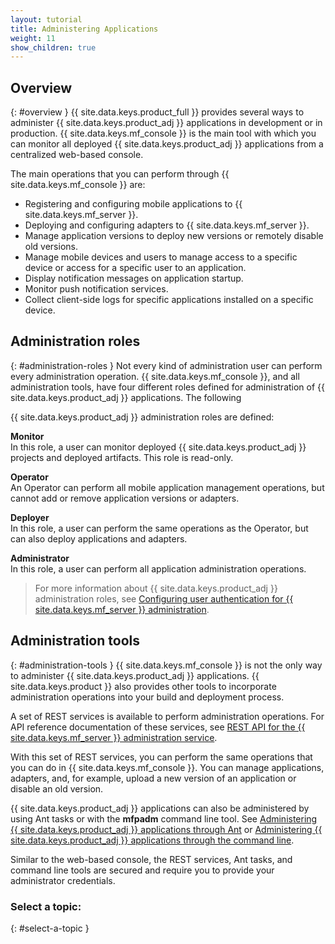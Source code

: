 ```yaml
---
layout: tutorial
title: Administering Applications
weight: 11
show_children: true
---
```

## Overview
{: #overview }
{{ site.data.keys.product_full }} provides several ways to administer {{ site.data.keys.product_adj }} applications in development or in production. {{ site.data.keys.mf_console }} is the main tool with which you can monitor all deployed {{ site.data.keys.product_adj }} applications from a centralized web-based console.

The main operations that you can perform through {{ site.data.keys.mf_console }} are:

* Registering and configuring mobile applications to {{ site.data.keys.mf_server }}.
* Deploying and configuring adapters to {{ site.data.keys.mf_server }}.
* Manage application versions to deploy new versions or remotely disable old versions.
* Manage mobile devices and users to manage access to a specific device or access for a specific user to an application.
* Display notification messages on application startup.
* Monitor push notification services.
* Collect client-side logs for specific applications installed on a specific device.

## Administration roles
{: #administration-roles }
Not every kind of administration user can perform every administration operation. {{ site.data.keys.mf_console }}, and all administration tools, have four different roles defined for administration of {{ site.data.keys.product_adj }} applications. The following

{{ site.data.keys.product_adj }} administration roles are defined:

**Monitor**  
In this role, a user can monitor deployed {{ site.data.keys.product_adj }} projects and deployed artifacts. This role is read-only.

**Operator**  
An Operator can perform all mobile application management operations, but cannot add or remove application versions or adapters.

**Deployer**  
In this role, a user can perform the same operations as the Operator, but can also deploy applications and adapters.

**Administrator**  
In this role, a user can perform all application administration operations.

> For more information about {{ site.data.keys.product_adj }} administration roles, see [Configuring user authentication for {{ site.data.keys.mf_server }} administration](../installation-configuration/production/server-configuration/#configuring-user-authentication-for-mobilefirst-server-administration).

## Administration tools
{: #administration-tools }
{{ site.data.keys.mf_console }} is not the only way to administer {{ site.data.keys.product_adj }} applications. {{ site.data.keys.product }} also provides other tools to incorporate administration operations into your build and deployment process.

A set of REST services is available to perform administration operations. For API reference documentation of these services, see [REST API for the {{ site.data.keys.mf_server }} administration service](../api/rest/administration-service/).

With this set of REST services, you can perform the same operations that you can do in {{ site.data.keys.mf_console }}. You can manage applications, adapters, and, for example, upload a new version of an application or disable an old version.

{{ site.data.keys.product_adj }} applications can also be administered by using Ant tasks or with the **mfpadm** command line tool. See [Administering {{ site.data.keys.product_adj }} applications through Ant](using-ant) or [Administering {{ site.data.keys.product_adj }} applications through the command line](using-cli).

Similar to the web-based console, the REST services, Ant tasks, and command line tools are secured and require you to provide your administrator credentials.

### Select a topic:
{: #select-a-topic }
